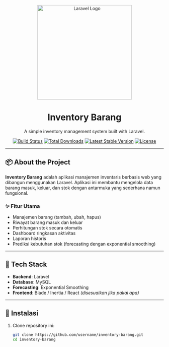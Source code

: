 <p align="center">
  <img src="https://raw.githubusercontent.com/laravel/art/master/logo-lockup/5%20SVG/2%20CMYK/1%20Full%20Color/laravel-logolockup-cmyk-red.svg" width="300" alt="Laravel Logo">
</p>

<h1 align="center">Inventory Barang</h1>
<p align="center">A simple inventory management system built with Laravel.</p>

<p align="center">
  <a href="https://github.com/laravel/framework/actions"><img src="https://github.com/laravel/framework/workflows/tests/badge.svg" alt="Build Status"></a>
  <a href="https://packagist.org/packages/laravel/framework"><img src="https://img.shields.io/packagist/dt/laravel/framework" alt="Total Downloads"></a>
  <a href="https://packagist.org/packages/laravel/framework"><img src="https://img.shields.io/packagist/v/laravel/framework" alt="Latest Stable Version"></a>
  <a href="https://packagist.org/packages/laravel/framework"><img src="https://img.shields.io/packagist/l/laravel/framework" alt="License"></a>
</p>

---

## 📦 About the Project

**Inventory Barang** adalah aplikasi manajemen inventaris berbasis web yang dibangun menggunakan Laravel. Aplikasi ini membantu mengelola data barang masuk, keluar, dan stok dengan antarmuka yang sederhana namun fungsional.

### ✨ Fitur Utama

- Manajemen barang (tambah, ubah, hapus)
- Riwayat barang masuk dan keluar
- Perhitungan stok secara otomatis
- Dashboard ringkasan aktivitas
- Laporan historis
- Prediksi kebutuhan stok (forecasting dengan exponential smoothing)

---

## 🚀 Tech Stack

- **Backend**: Laravel
- **Database**: MySQL
- **Forecasting**: Exponential Smoothing
- **Frontend**: Blade / Inertia / React *(disesuaikan jika pakai apa)*

---

## 🔧 Instalasi

1. Clone repository ini:
   ```bash
   git clone https://github.com/username/inventory-barang.git
   cd inventory-barang

